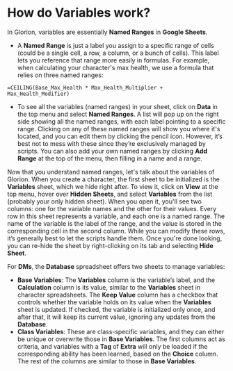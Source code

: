 # How do Variables work?

In Glorion, variables are essentially **Named Ranges** in **Google Sheets**.
- A **Named Range** is just a label you assign to a specific range of cells (could be a single cell, a row, a column, or a bunch of cells). This label lets you reference that range more easily in formulas. For example, when calculating your character's max health, we use a formula that relies on three named ranges:
```
=CEILING(Base_Max_Health * Max_Health_Multiplier + Max_Health_Modifier)
```
- To see all the variables (named ranges) in your sheet, click on **Data** in the top menu and select **Named Ranges**. A list will pop up on the right side showing all the named ranges, with each label pointing to a specific range. Clicking on any of these named ranges will show you where it's located, and you can edit them by clicking the pencil icon. However, it’s best not to mess with these since they’re exclusively managed by scripts. You can also add your own named ranges by clicking **Add Range** at the top of the menu, then filling in a name and a range.

Now that you understand named ranges, let's talk about the variables of Glorion. When you create a character, the first sheet to be initialized is the **Variables** sheet, which we hide right after. To view it, click on **View** at the top menu, hover over **Hidden Sheets**, and select **Variables** from the list (probably your only hidden sheet). When you open it, you'll see two columns: one for the variable names and the other for their values. Every row in this sheet represents a variable, and each one is a named range. The name of the variable is the label of the range, and the value is stored in the corresponding cell in the second column. While you can modify these rows, it’s generally best to let the scripts handle them. Once you're done looking, you can re-hide the sheet by right-clicking on its tab and selecting **Hide Sheet**.

For **DMs**, the **Database** spreadsheet offers two sheets to manage variables:
- **Base Variables**: The **Variables** column is the variable’s label, and the **Calculation** column is its value, similar to the **Variables** sheet in character spreadsheets. The **Keep Value** column has a checkbox that controls whether the variable holds on its value when the **Variables** sheet is updated. If checked, the variable is initialized only once, and after that, it will keep its current value, ignoring any updates from the **Database**.
- **Class Variables**: These are class-specific variables, and they can either be unique or overwrite those in **Base Variables**. The first columns act as criteria, and variables with a **Tag** of **Extra** will only be loaded if the corresponding ability has been learned, based on the **Choice** column. The rest of the columns are similar to those in **Base Variables**.
